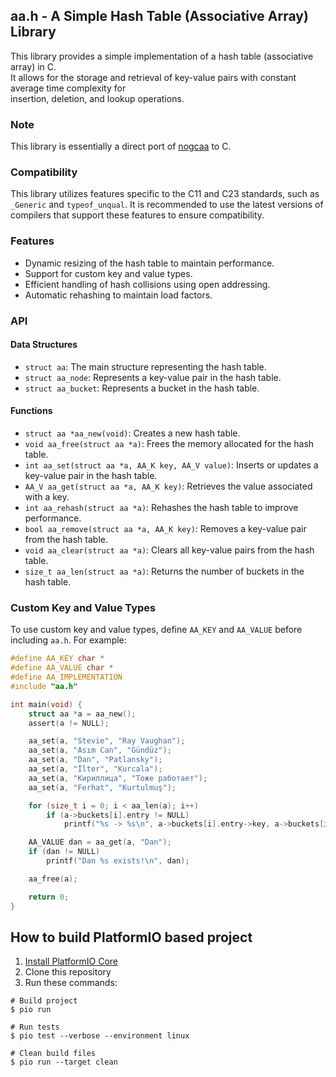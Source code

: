 ## aa.h - A Simple Hash Table (Associative Array) Library

This library provides a simple implementation of a hash table (associative array) in C.  
It allows for the storage and retrieval of key-value pairs with constant average time complexity for  
insertion, deletion, and lookup operations.

### Note
This library is essentially a direct port of [nogcaa](https://github.com/domhathair/nogcaa) to C.

### Compatibility
This library utilizes features specific to the C11 and C23 standards, such as `_Generic` and `typeof_unqual`.
It is recommended to use the latest versions of compilers that support these features to ensure compatibility.

### Features
- Dynamic resizing of the hash table to maintain performance.
- Support for custom key and value types.
- Efficient handling of hash collisions using open addressing.
- Automatic rehashing to maintain load factors.

### API

#### Data Structures
- `struct aa`: The main structure representing the hash table.
- `struct aa_node`: Represents a key-value pair in the hash table.
- `struct aa_bucket`: Represents a bucket in the hash table.

#### Functions
- `struct aa *aa_new(void)`: Creates a new hash table.
- `void aa_free(struct aa *a)`: Frees the memory allocated for the hash table.
- `int aa_set(struct aa *a, AA_K key, AA_V value)`: Inserts or updates a key-value pair in the hash table.
- `AA_V aa_get(struct aa *a, AA_K key)`: Retrieves the value associated with a key.
- `int aa_rehash(struct aa *a)`: Rehashes the hash table to improve performance.
- `bool aa_remove(struct aa *a, AA_K key)`: Removes a key-value pair from the hash table.
- `void aa_clear(struct aa *a)`: Clears all key-value pairs from the hash table.
- `size_t aa_len(struct aa *a)`: Returns the number of buckets in the hash table.

### Custom Key and Value Types
To use custom key and value types, define `AA_KEY` and `AA_VALUE` before including `aa.h`. For example:
```c
#define AA_KEY char *
#define AA_VALUE char *
#define AA_IMPLEMENTATION
#include "aa.h"

int main(void) {
    struct aa *a = aa_new();
    assert(a != NULL);

    aa_set(a, "Stevie", "Ray Vaughan");
    aa_set(a, "Asım Can", "Gündüz");
    aa_set(a, "Dan", "Patlansky");
    aa_set(a, "İlter", "Kurcala");
    aa_set(a, "Кириллица", "Тоже работает");
    aa_set(a, "Ferhat", "Kurtulmuş");

    for (size_t i = 0; i < aa_len(a); i++)
        if (a->buckets[i].entry != NULL)
            printf("%s -> %s\n", a->buckets[i].entry->key, a->buckets[i].entry->value);

    AA_VALUE dan = aa_get(a, "Dan");
    if (dan != NULL)
        printf("Dan %s exists!\n", dan);

    aa_free(a);

    return 0;
}
```

## How to build PlatformIO based project

1. [Install PlatformIO Core](https://docs.platformio.org/page/core.html)
2. Сlone this repository
3. Run these commands:

```shell
# Build project
$ pio run

# Run tests
$ pio test --verbose --environment linux

# Clean build files
$ pio run --target clean
```
